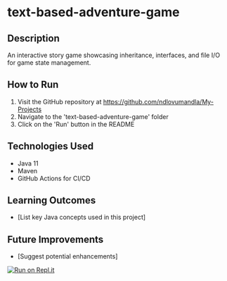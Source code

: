 ﻿# text-based-adventure-game

## Description
An interactive story game showcasing inheritance, interfaces, and file I/O for game state management.

## How to Run
1. Visit the GitHub repository at https://github.com/ndlovumandla/My-Projects
2. Navigate to the 'text-based-adventure-game' folder
3. Click on the 'Run' button in the README

## Technologies Used
- Java 11
- Maven
- GitHub Actions for CI/CD

## Learning Outcomes
- [List key Java concepts used in this project]

## Future Improvements
- [Suggest potential enhancements]

[![Run on Repl.it](https://repl.it/badge/github/ndlovumandla/My-Projects)](https://repl.it/github/ndlovumandla/My-Projects)
